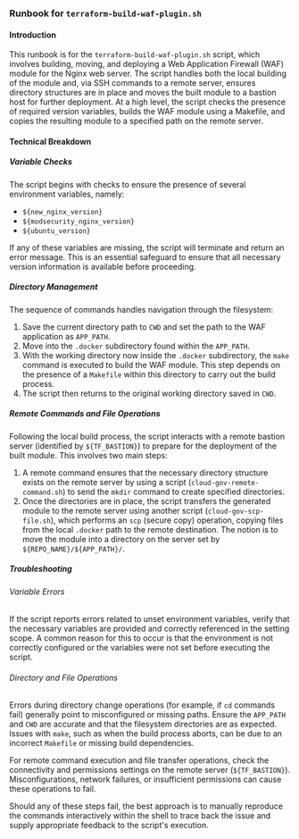 ### Runbook for `terraform-build-waf-plugin.sh`

#### Introduction
This runbook is for the `terraform-build-waf-plugin.sh` script, which involves building, moving, and deploying a Web Application Firewall (WAF) module for the Nginx web server. The script handles both the local building of the module and, via SSH commands to a remote server, ensures directory structures are in place and moves the built module to a bastion host for further deployment. At a high level, the script checks the presence of required version variables, builds the WAF module using a Makefile, and copies the resulting module to a specified path on the remote server.

#### Technical Breakdown

##### Variable Checks
The script begins with checks to ensure the presence of several environment variables, namely:
- `${new_nginx_version}`
- `${modsecurity_nginx_version}`
- `${ubuntu_version}`

If any of these variables are missing, the script will terminate and return an error message. This is an essential safeguard to ensure that all necessary version information is available before proceeding.

##### Directory Management
The sequence of commands handles navigation through the filesystem:

1. Save the current directory path to `CWD` and set the path to the WAF application as `APP_PATH`.
2. Move into the `.docker` subdirectory found within the `APP_PATH`.
3. With the working directory now inside the `.docker` subdirectory, the `make` command is executed to build the WAF module. This step depends on the presence of a `Makefile` within this directory to carry out the build process.
4. The script then returns to the original working directory saved in `CWD`.

##### Remote Commands and File Operations
Following the local build process, the script interacts with a remote bastion server (identified by `${TF_BASTION}`) to prepare for the deployment of the built module. This involves two main steps:

1. A remote command ensures that the necessary directory structure exists on the remote server by using a script (`cloud-gov-remote-command.sh`) to send the `mkdir` command to create specified directories.
2. Once the directories are in place, the script transfers the generated module to the remote server using another script (`cloud-gov-scp-file.sh`), which performs an `scp` (secure copy) operation, copying files from the local `.docker` path to the remote destination. The notion is to move the module into a directory on the server set by `${REPO_NAME}/${APP_PATH}/`.

##### Troubleshooting

###### Variable Errors
If the script reports errors related to unset environment variables, verify that the necessary variables are provided and correctly referenced in the setting scope. A common reason for this to occur is that the environment is not correctly configured or the variables were not set before executing the script.

###### Directory and File Operations
Errors during directory change operations (for example, if `cd` commands fail) generally point to misconfigured or missing paths. Ensure the `APP_PATH` and `CWD` are accurate and that the filesystem directories are as expected. Issues with `make`, such as when the build process aborts, can be due to an incorrect `Makefile` or missing build dependencies.

For remote command execution and file transfer operations, check the connectivity and permissions settings on the remote server (`${TF_BASTION}`). Misconfigurations, network failures, or insufficient permissions can cause these operations to fail.

Should any of these steps fail, the best approach is to manually reproduce the commands interactively within the shell to trace back the issue and supply appropriate feedback to the script's execution.

